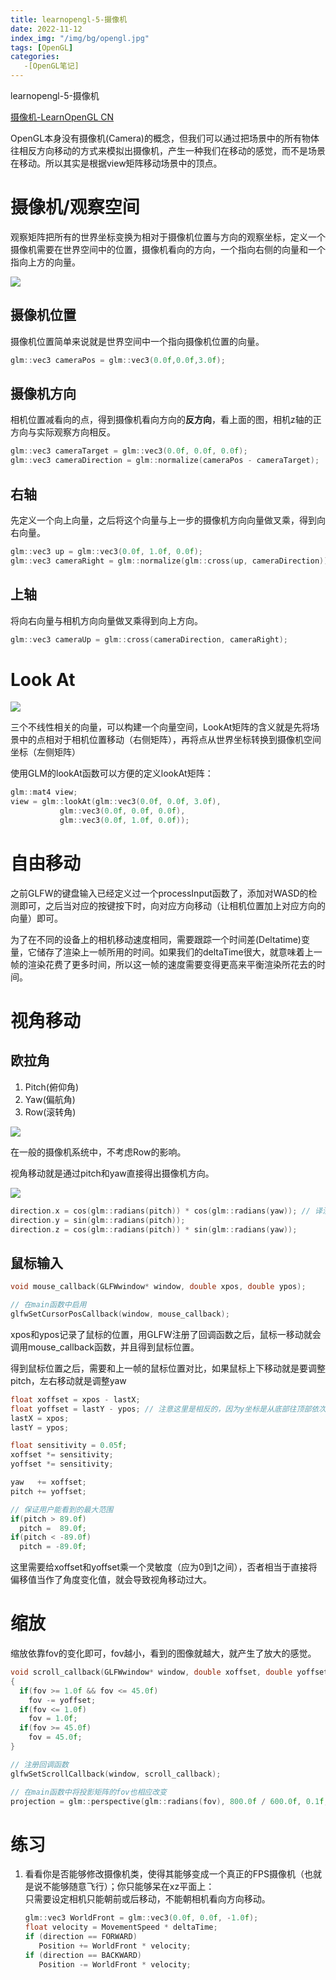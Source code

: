 ```yaml
---
title: learnopengl-5-摄像机
date: 2022-11-12
index_img: "/img/bg/opengl.jpg"
tags: [OpenGL]
categories: 
   -[OpenGL笔记]
---
```


learnopengl-5-摄像机
<!-- more -->

[摄像机-LearnOpenGL CN](https://learnopengl-cn.github.io/01%20Getting%20started/09%20Camera/)

OpenGL本身没有摄像机(Camera)的概念，但我们可以通过把场景中的所有物体往相反方向移动的方式来模拟出摄像机，产生一种我们在移动的感觉，而不是场景在移动。所以其实是根据view矩阵移动场景中的顶点。

# 摄像机/观察空间

观察矩阵把所有的世界坐标变换为相对于摄像机位置与方向的观察坐标，定义一个摄像机需要在世界空间中的位置，摄像机看向的方向，一个指向右侧的向量和一个指向上方的向量。

![](/article_img/2022-11-12-14-23-16.png)

## 摄像机位置

摄像机位置简单来说就是世界空间中一个指向摄像机位置的向量。

```C++
glm::vec3 cameraPos = glm::vec3(0.0f,0.0f,3.0f);
```

## 摄像机方向

相机位置减看向的点，得到摄像机看向方向的**反方向**，看上面的图，相机z轴的正方向与实际观察方向相反。
```C++
glm::vec3 cameraTarget = glm::vec3(0.0f, 0.0f, 0.0f);
glm::vec3 cameraDirection = glm::normalize(cameraPos - cameraTarget);
```

## 右轴

先定义一个向上向量，之后将这个向量与上一步的摄像机方向向量做叉乘，得到向右向量。
```C++
glm::vec3 up = glm::vec3(0.0f, 1.0f, 0.0f); 
glm::vec3 cameraRight = glm::normalize(glm::cross(up, cameraDirection));
```

## 上轴

将向右向量与相机方向向量做叉乘得到向上方向。
```C++
glm::vec3 cameraUp = glm::cross(cameraDirection, cameraRight);
```

# Look At

![](/article_img/2022-11-12-14-39-20.png)

三个不线性相关的向量，可以构建一个向量空间，LookAt矩阵的含义就是先将场景中的点相对于相机位置移动（右侧矩阵），再将点从世界坐标转换到摄像机空间坐标（左侧矩阵）

使用GLM的lookAt函数可以方便的定义lookAt矩阵：
```C++
glm::mat4 view;
view = glm::lookAt(glm::vec3(0.0f, 0.0f, 3.0f), 
           glm::vec3(0.0f, 0.0f, 0.0f), 
           glm::vec3(0.0f, 1.0f, 0.0f));
```

# 自由移动

之前GLFW的键盘输入已经定义过一个processInput函数了，添加对WASD的检测即可，之后当对应的按键按下时，向对应方向移动（让相机位置加上对应方向的向量）即可。

为了在不同的设备上的相机移动速度相同，需要跟踪一个时间差(Deltatime)变量，它储存了渲染上一帧所用的时间。如果我们的deltaTime很大，就意味着上一帧的渲染花费了更多时间，所以这一帧的速度需要变得更高来平衡渲染所花去的时间。

# 视角移动

## 欧拉角

1. Pitch(俯仰角)
2. Yaw(偏航角)
3. Row(滚转角)

![](/article_img/2022-11-12-14-57-30.png)

在一般的摄像机系统中，不考虑Row的影响。

视角移动就是通过pitch和yaw直接得出摄像机方向。

![](/article_img/2022-11-12-15-18-18.png)

```C++
direction.x = cos(glm::radians(pitch)) * cos(glm::radians(yaw)); // 译注：direction代表摄像机的前轴(Front)，这个前轴是和本文第一幅图片的第二个摄像机的方向向量是相反的
direction.y = sin(glm::radians(pitch));
direction.z = cos(glm::radians(pitch)) * sin(glm::radians(yaw));
```

## 鼠标输入

```C++
void mouse_callback(GLFWwindow* window, double xpos, double ypos);

// 在main函数中启用
glfwSetCursorPosCallback(window, mouse_callback);
```
xpos和ypos记录了鼠标的位置，用GLFW注册了回调函数之后，鼠标一移动就会调用mouse_callback函数，并且得到鼠标位置。

得到鼠标位置之后，需要和上一帧的鼠标位置对比，如果鼠标上下移动就是要调整pitch，左右移动就是调整yaw

```C++
float xoffset = xpos - lastX;
float yoffset = lastY - ypos; // 注意这里是相反的，因为y坐标是从底部往顶部依次增大的
lastX = xpos;
lastY = ypos;

float sensitivity = 0.05f;
xoffset *= sensitivity;
yoffset *= sensitivity;

yaw   += xoffset;
pitch += yoffset;

// 保证用户能看到的最大范围
if(pitch > 89.0f)
  pitch =  89.0f;
if(pitch < -89.0f)
  pitch = -89.0f;
```
这里需要给xoffset和yoffset乘一个灵敏度（应为0到1之间），否者相当于直接将偏移值当作了角度变化值，就会导致视角移动过大。

# 缩放

缩放依靠fov的变化即可，fov越小，看到的图像就越大，就产生了放大的感觉。

```C++
void scroll_callback(GLFWwindow* window, double xoffset, double yoffset)
{
  if(fov >= 1.0f && fov <= 45.0f)
    fov -= yoffset;
  if(fov <= 1.0f)
    fov = 1.0f;
  if(fov >= 45.0f)
    fov = 45.0f;
}

// 注册回调函数
glfwSetScrollCallback(window, scroll_callback);

// 在main函数中将投影矩阵的fov也相应改变
projection = glm::perspective(glm::radians(fov), 800.0f / 600.0f, 0.1f, 100.0f);
```
# 练习

1. 看看你是否能够修改摄像机类，使得其能够变成一个真正的FPS摄像机（也就是说不能够随意飞行）；你只能够呆在xz平面上：  
   只需要设定相机只能朝前或后移动，不能朝相机看向方向移动。
   ```C++
   glm::vec3 WorldFront = glm::vec3(0.0f, 0.0f, -1.0f);
   float velocity = MovementSpeed * deltaTime;
   if (direction == FORWARD)
      Position += WorldFront * velocity;
   if (direction == BACKWARD)
      Position -= WorldFront * velocity;
   ```


